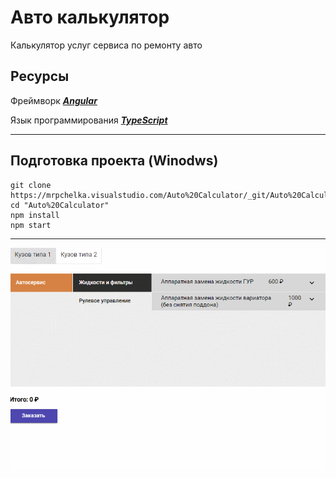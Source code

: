 # Авто калькулятор
Калькулятор услуг сервиса по ремонту авто
## Ресурсы
Фреймворк [***Angular***](https://angular.io/)

Язык программирования [***TypeScript***](https://www.typescriptlang.org/)

----
## Подготовка проекта (Winodws)
```
git clone https://mrpchelka.visualstudio.com/Auto%20Calculator/_git/Auto%20Calculator
cd "Auto%20Calculator"
npm install
npm start
```
---
![](./app.gif)